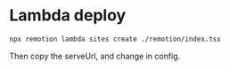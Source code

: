 # Lambda deploy

```bash
npx remotion lambda sites create ./remotion/index.tsx
```

Then copy the serveUrl, and change in config.